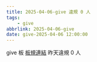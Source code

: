 ```yaml
---
title: 2025-04-06-give 違規 0 人
tags:
    - give
abbrlink: 2025-04-06-give
date: give-2025-04-06 12:00:00
---
```

give 板 [板規連結](https://www.ptt.cc/bbs/give/M.1612495900.A.C32.html)
昨天違規 0 人
